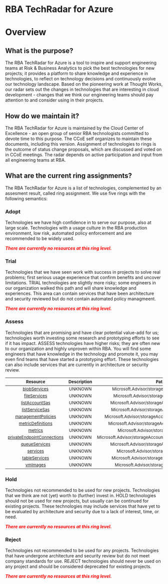 
RBA TechRadar for Azure
=======================

# Overview

## What is the purpose?


The RBA TechRadar for Azure is a tool to inspire and support engineering teams at Risk & Business Analytics to pick the best technologies for new projects; it provides a platform to share knowledge and experience in technologies, to reflect on technology decisions and continuously evolve our technology landscape.  Based on the pioneering work at Thought Works, our radar sets out the changes in technologies that are interesting in cloud development - changes that we think our engineering teams should pay attention to and consider using in their projects.
## How do we maintain it?


The RBA TechRadar for Azure is maintained by the Cloud Center of Excellence - an open group of senior RBA technologists committed to devote time to this purpose.  The CCoE self organizes to maintain these documents, including this version.  Assignment of technologies to rings is the outcome of status change proposals, which are discussed and voted on in CCoE meetings.  The radar depends on active participation and input from all engineering teams at RBA.
## What are the current ring assignments?


The RBA TechRadar for Azure is a list of technologies, complemented by an assesment result, called ring assignment.  We use five rings with the following semantics:
### Adopt


Technologies we have high confidence in to serve our purpose, also at large scale.  Technologies with a usage culture in the RBA production environment, low risk, automated policy enforcement and are recommended to be widely used.  
  
***<font color="red"> There are currently no resources at this ring level. </font>***
### Trial


Technologies that we have seen work with success in projects to solve real problems;  first serious usage experience that confirm benefits and uncover limitations.  TRIAL technologies are slightly more risky; some engineers in our organization walked this path and will share knowledge and experiences.  This area can contain services that have been architecture and security reviewed but do not contain automated policy managmeent.  
  
***<font color="red"> There are currently no resources at this ring level. </font>***
### Assess


Technologies that are promising and have clear potential value-add for us; technologies worth investing some research and prototyping efforts to see if it has impact.  ASSESS technologies have higher risks;  they are often new to our organization and highly unproven within RBA.  You will find some engineers that have knowledge in the technology and promote it, you may even find teams that have started a prototyping effort.  These technologies can also include services that are currently in architecture or security review.  

|<sub>Resource</sub>|<sub>Description</sub>|<sub>Path</sub>|<sub>Status</sub>|
| :---: | :---: | :---: | :---: |
|<sub>[blobServices](https://github.com/openrba/python-azure-techradar/tree/master/Microsoft.Advisor/storageAccounts/blobServices)</sub>|<sub>UNKNOWN</sub>|<sub>Microsoft.Advisor/storageAccounts/blobServices</sub>|<sub>ASSESS</sub>|
|<sub>[fileServices](https://github.com/openrba/python-azure-techradar/tree/master/Microsoft.Advisor/storageAccounts/fileServices)</sub>|<sub>UNKNOWN</sub>|<sub>Microsoft.Advisor/storageAccounts/fileServices</sub>|<sub>ASSESS</sub>|
|<sub>[listAccountSas](https://github.com/openrba/python-azure-techradar/tree/master/Microsoft.Advisor/storageAccounts/listAccountSas)</sub>|<sub>UNKNOWN</sub>|<sub>Microsoft.Advisor/storageAccounts/listAccountSas</sub>|<sub>ASSESS</sub>|
|<sub>[listServiceSas](https://github.com/openrba/python-azure-techradar/tree/master/Microsoft.Advisor/storageAccounts/listServiceSas)</sub>|<sub>UNKNOWN</sub>|<sub>Microsoft.Advisor/storageAccounts/listServiceSas</sub>|<sub>ASSESS</sub>|
|<sub>[managementPolicies](https://github.com/openrba/python-azure-techradar/tree/master/Microsoft.Advisor/storageAccounts/managementPolicies)</sub>|<sub>UNKNOWN</sub>|<sub>Microsoft.Advisor/storageAccounts/managementPolicies</sub>|<sub>ASSESS</sub>|
|<sub>[metricDefinitions](https://github.com/openrba/python-azure-techradar/tree/master/Microsoft.Advisor/storageAccounts/metricDefinitions)</sub>|<sub>UNKNOWN</sub>|<sub>Microsoft.Advisor/storageAccounts/metricDefinitions</sub>|<sub>ASSESS</sub>|
|<sub>[metrics](https://github.com/openrba/python-azure-techradar/tree/master/Microsoft.Advisor/storageAccounts/metrics)</sub>|<sub>UNKNOWN</sub>|<sub>Microsoft.Advisor/storageAccounts/metrics</sub>|<sub>ASSESS</sub>|
|<sub>[privateEndpointConnections](https://github.com/openrba/python-azure-techradar/tree/master/Microsoft.Advisor/storageAccounts/privateEndpointConnections)</sub>|<sub>UNKNOWN</sub>|<sub>Microsoft.Advisor/storageAccounts/privateEndpointConnections</sub>|<sub>ASSESS</sub>|
|<sub>[queueServices](https://github.com/openrba/python-azure-techradar/tree/master/Microsoft.Advisor/storageAccounts/queueServices)</sub>|<sub>UNKNOWN</sub>|<sub>Microsoft.Advisor/storageAccounts/queueServices</sub>|<sub>ASSESS</sub>|
|<sub>[services](https://github.com/openrba/python-azure-techradar/tree/master/Microsoft.Advisor/storageAccounts/services)</sub>|<sub>UNKNOWN</sub>|<sub>Microsoft.Advisor/storageAccounts/services</sub>|<sub>ASSESS</sub>|
|<sub>[tableServices](https://github.com/openrba/python-azure-techradar/tree/master/Microsoft.Advisor/storageAccounts/tableServices)</sub>|<sub>UNKNOWN</sub>|<sub>Microsoft.Advisor/storageAccounts/tableServices</sub>|<sub>ASSESS</sub>|
|<sub>[vmImages](https://github.com/openrba/python-azure-techradar/tree/master/Microsoft.Advisor/storageAccounts/vmImages)</sub>|<sub>UNKNOWN</sub>|<sub>Microsoft.Advisor/storageAccounts/vmImages</sub>|<sub>ASSESS</sub>|

### Hold


Technologies not recommended to be used for new projects. Technologies that we think are not (yet) worth to (further) invest in.  HOLD technologies should not be used for new projects, but usually can be continued for existing projects.  These technologies may include services that have yet to be evaluated by architecture and security due to a lack of interest, time, or need.  
  
***<font color="red"> There are currently no resources at this ring level. </font>***
### Reject


Technologies not recommended to be used for any projects. Technologies that have undergone architecture and security review but do not meet company standards for use.  REJECT technologies should never be used on any project and should be considered deprecated for existing projects.  
  
***<font color="red"> There are currently no resources at this ring level. </font>***